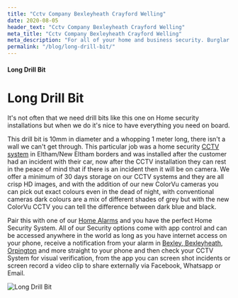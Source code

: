 ```yaml
---
title: "Cctv Company Bexleyheath Crayford Welling"
date: 2020-08-05
header_text: "Cctv Company Bexleyheath Crayford Welling"
meta_title: "Cctv Company Bexleyheath Crayford Welling"
meta_description: "For all of your home and business security. Burglar Alarm Servicing, Burglar Alarm Installation, Alarm Battery and CCTV. Call 020 8302 4065 or email us."
permalink: "/blog/long-drill-bit/"
---
```


#### Long Drill Bit

# Long Drill Bit

It\'s not often that we need drill bits like this one on Home security installations but when we do it\'s nice to have everything you need on board.

This drill bit is 10mm in diameter and a whopping 1 meter long, there isn\'t a wall we can\'t get through. This particular job was a home security [CCTV system](/categories/cctv/) in Eltham/New Eltham borders and was installed after the customer had an incident with their car, now after the CCTV installation they can rest in the peace of mind that if there is an incident then it will be on camera. We offer a minimum of 30 days storage on our CCTV systems and they are all crisp HD images, and with the addition of our new ColorVu cameras you can pick out exact colours even in the dead of night, with conventional cameras dark colours are a mix of different shades of grey but with the new ColorVu CCTV you can tell the difference between dark blue and black.

Pair this with one of our [Home Alarms](/categories/burglar-alarms/) and you have the perfect Home Security System. All of our Security options come with app control and can be accessed anywhere in the world as long as you have internet access on your phone, receive a notification from your alarm in [Bexley, Bexleyheath](/pages/bexley/), [Orpington](/pages/orpington/) and more straight to your phone and then check your CCTV System for visual verification, from the app you can screen shot incidents or screen record a video clip to share externally via Facebook, Whatsapp or Email.

![Long Drill Bit](https://res.cloudinary.com/kbs/image/upload/wgkp3sod0uon7e5c22x3.jpg)